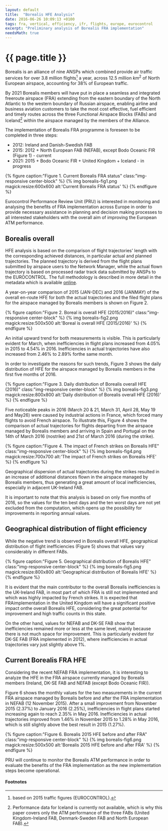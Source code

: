 ```yaml
---
layout: default
title:  "Borealis HFE Analysis"
date: 2016-06-26 10:09:13 +0100
tags: fra, vertical, efficiency, ifr, flights, europe, eurocontrol
excerpt: "Preliminary analysis of Borealis FRA implementation"
needsMath: true
---
```


<style>
.footnotes {
}

a.footnote:before {
content: "[";
}

a.footnote:after {
content: "]";
}

.footnotes  ol li::before {
  all: initial;
  * {
    all: unset;
  }
}
</style>

# {{ page.title }}

Borealis is an alliance of nine ANSPs which combined provide air traffic
services for over 3.8 million flights[^1] a year, across 12.5 million $km^2$ of
North European airspace, accounting for 38% of European traffic.

By 2021 Borealis members will have put in place a seamless and integrated
freeroute airspace (FRA) extending from the eastern boundary of the North
Atlantic to the western boundary of Russian airspace, enabling airline and
business aviation customers to take the most cost effective, fuel efficient and
timely routes across the three Functional Airspace Blocks (FABs) and Iceland[^2]
within the airspace managed by the members of the Alliance.

The implementation of Borealis FRA programme is foreseen to be completed in
three steps:

* 2012: Ireland and Danish-Swedish FAB
* 2015: 2012 + North European FAB (NEFAB), except Bodo Oceanic FIR (Figure 1) -
  current
* 2021: 2015 + Bodo Oceanic FIR + United Kingdom + Iceland - in progress

{% figure caption:"Figure 1. Current Borealis FRA status" class:"img-responsive center-block" %}
{% img borealis-fig1.png magick:resize:600x600 alt:'Current Borealis FRA status' %}
{% endfigure %}

Eurocontrol Performance Review Unit (PRU) is interested in monitoring
and analysing the benefits of FRA implementation across Europe in order to
provide necessary assistance in planning and decision making processes to all
interested stakeholders with the overall aim of improving the European ATM
performance.

## Borealis overall

HFE analysis is based on the comparison of flight trajectories' length with
the corresponding achieved distances, in particular actual and planned
trajectories. The planned trajectory is derived from the flight plans submitted
by airspace users to the Network Manager, while the actual flown trajectory is
based on processed radar track data submitted by ANSPs to the EUROCONTROL. The
full methodology is described in more detail in the metadata which is
available [online][hfepi].

A year-on-year comparison of 2015 (JAN-DEC) and 2016 (JANMAY) of the overall
en-route HFE for both the actual trajectories and the filed flight plans for the
airspace managed by Borealis members is shown on Figure 2.

{% figure caption:"Figure 2. Boreal is overall HFE (2015/2016)" class:"img-responsive center-block" %} 
{% img borealis-fig2.png magick:resize:500x500 alt:'Boreal is overall HFE (2015/2016)' %}
{% endfigure %}

An initial upward trend for both measurements is visible. This is particularly
evident for March, when inefficiencies in flight plans increased from 4.05% in
2015 to 4.54% in 2016. Inefficiencies in actual trajectories have also increased
from 2.46% to 2.89% forthe same month.

In order to investigate the reasons for such trends, Figure 3 shows the daily
distribution of HFE for the airspace managed by Borealis members in the first
five months of 2016.

{% figure caption:"Figure 3. Daily distribution of Borealis overall HFE (2016)" class:"img-responsive center-block" %}
{% img borealis-fig3.png magick:resize:800x800 alt:'Daily distribution of Borealis overall HFE (2016)' %}
{% endfigure %}

Five noticeable peaks in 2016 (March 20 & 21, March 31, April 28, May 19 and
May26) were caused by industrial actions in France, which forced many flights
to avoid French airspace. To illustrate this, Figure 4 shows the comparison
of actual trajectories for flights departing from the airspace managed by
Borealis members and arriving in Spain and Portugal on the 14th of March 2016
(nostrike) and 21st of March 2016 (during the strike).
 
{% figure caption:"Figure 4. The impact of French strikes on Borealis HFE" class:"img-responsive center-block" %}
{% img borealis-fig4.png magick:resize:700x700 alt:'The impact of French strikes on Borealis HFE' %}
{% endfigure %}


Geographical dispersion of actual trajectories during the strikes resulted in
an increase of additional distances flown in the airspace managed by
Borealis members, thus generating a great amount of local inefficiencies,
especially in adjacent UK-Ireland FAB.

It is important to note that this analysis is based on only five months of
2016, so the values for the ten best days and the ten worst days are not yet
excluded from the computation, which opens up the possibility for improvements
in reporting annual values.


## Geographical distribution of flight efficiency

While the negative trend is observed in Borealis overall HFE,
geographical distribution of flight inefficiencies (Figure 5) shows that values
vary considerably in different FABs.

{% figure caption:"Figure 5. Geographical distribution of Borealis HFE" class:"img-responsive center-block" %}
{% img borealis-fig5.png magick:resize:800x800 alt:'Geographical distribution of Borealis HFE' %}
{% endfigure %}

It is evident that the main contributor to the overall Borealis inefficiencies
is the UK-Ireland FAB, in most part of which FRA is still not implemented and
which was highly impacted by French strikes.
It is expected that FRAimplementation in the United Kingdom will have a
significant positive impact onthe overall Borealis HFE, considering the great
potential for improvement and high traffic counts in this state.

On the other hand, values for NEFAB and DK-SE FAB show that
inefficiencies remained more or less at the same level, mainly because there is
not much space for improvement. This is particularly evident for DK-SE FAB (FRA
implemented in 2012), where inefficiencies in actual trajectories vary just
slightly above 1%.


## Current Borealis FRA HFE

Considering the recent NEFAB FRA implementation, it is interesting to analyze the
HFE in the FRA airspace currently managed by Borealis members (Ireland, DK-SE FAB
and NEFAB (except Bodo Oceanic FIR)).

Figure 6 shows the monthly values for the two measurements in the current
FRA airspace managed by Borealis before and after the FRA implementation in
NEFAB (12 November 2015). After a small improvement from November 2015 (2.37%)
to January 2016 (2.25%), inefficiencies in flight plans started increasing again
to reach 2.35% in May 2016. Inefficiencies in actual trajectories improved
from 1.46% in November 2015 to 1.28% in May 2016, which is still slightly above
the best result in 2015 (1.27%).

{% figure caption:"Figure 6. Borealis 2015 HFE before and after FRA" class:"img-responsive center-block" %}
{% img borealis-fig6.png magick:resize:500x500 alt:'Borealis 2015 HFE before and after FRA' %}
{% endfigure %}

PRU will continue to monitor the Borealis ATM performance in order to
evaluate the benefits of the FRA implementation as the new implementation steps
become operational.

#### Footnotes

[^1]: based on 2015 traffic figures (EUROCONTROL).
[^2]: Performance data for Iceland is currently not available, which is why this
    paper covers only the ATM performance of the three FABs (United
    Kingdom-Ireland FAB, Denmark-Sweden FAB and North European FAB).

[hfepi]: <http://ansperformance.eu/references/methodology/horizontal_flight_efficiency_pi.html> "HFE Performance Indicator"


